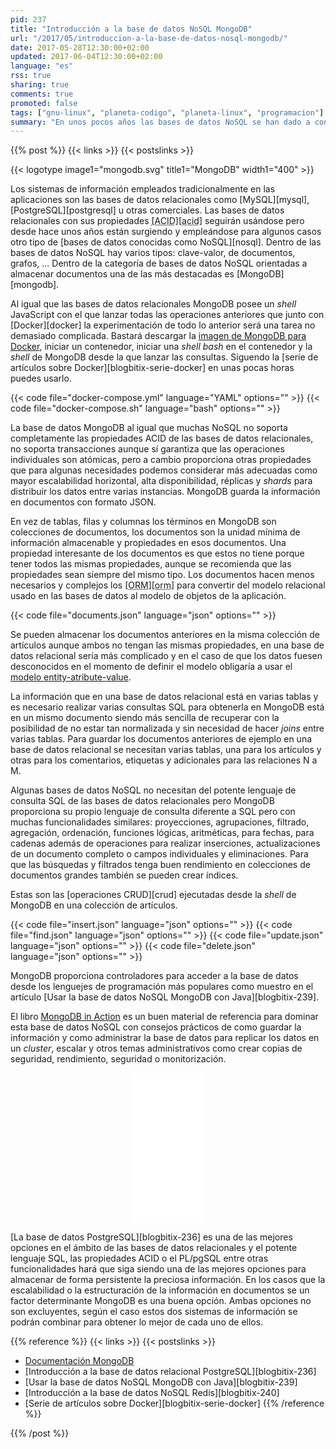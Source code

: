 ```yaml
---
pid: 237
title: "Introducción a la base de datos NoSQL MongoDB"
url: "/2017/05/introduccion-a-la-base-de-datos-nosql-mongodb/"
date: 2017-05-28T12:30:00+02:00
updated: 2017-06-04T12:30:00+02:00
language: "es"
rss: true
sharing: true
comments: true
promoted: false
tags: ["gnu-linux", "planeta-codigo", "planeta-linux", "programacion"]
summary: "En unos pocos años las bases de datos NoSQL se han dado a conocer ampliamente. Resuelven algunas problemáticas para las que las bases de datos relacionales más longevas no proporcionan una solución totalmente satisfactoria como el escalado horizontal y un modelo de datos normalizado en varias tablas, filas y columnas predefinidas y significativamente diferente del modelo de datos usados por las aplicaciones. La base de datos NoSQL MongoDB que almacena documentos se adecua mejor a cierto tipo de requerimientos."
---
```


{{% post %}}
{{< links >}}
{{< postslinks >}}

{{< logotype image1="mongodb.svg" title1="MongoDB" width1="400" >}}

Los sistemas de información empleados tradicionalmente en las aplicaciones son las bases de datos relacionales como [MySQL][mysql], [PostgreSQL][postgresql] u otras comerciales. Las bases de datos relacionales con sus propiedades <abbr title="Atomicity, Consistency, Isolation, Durability">[ACID][acid]</abbr> seguirán usándose pero desde hace unos años están surgiendo y empleándose para algunos casos otro tipo de [bases de datos conocidas como NoSQL][nosql]. Dentro de las bases de datos NoSQL hay varios tipos: clave-valor, de documentos, grafos, ... Dentro de la categoría de bases de datos NoSQL orientadas a almacenar documentos una de las más destacadas es [MongoDB][mongodb].

Al igual que las bases de datos relacionales MongoDB posee un _shell_ JavaScript con el que lanzar todas las operaciones anteriores que junto con [Docker][docker] la experimentación de todo lo anterior será una tarea no demasiado complicada. Bastará descargar la [imagen de MongoDB para Docker](https://hub.docker.com/_/mongo/), iniciar un contenedor, iniciar una _shell bash_ en el contenedor y la _shell_ de MongoDB desde la que lanzar las consultas. Siguendo la [seríe de artículos sobre Docker][blogbitix-serie-docker] en unas pocas horas puedes usarlo.

{{< code file="docker-compose.yml" language="YAML" options="" >}}
{{< code file="docker-compose.sh" language="bash" options="" >}}

La base de datos MongoDB al igual que muchas NoSQL no soporta completamente las propiedades ACID de las bases de datos relacionales, no soporta transacciones aunque sí garantiza que las operaciones individuales son atómicas, pero a cambio proporciona otras propiedades que para algunas necesidades podemos considerar más adecuadas como mayor escalabilidad horizontal, alta disponibilidad, réplicas y _shards_ para distribuir los datos entre varias instancias. MongoDB guarda la información en documentos con formato JSON.

En vez de tablas, filas y columnas los términos en MongoDB son colecciones de documentos, los documentos son la unidad mínima de información almacenable y propiedades en esos documentos. Una propiedad interesante de los documentos es que estos no tiene porque tener todos las mismas propiedades, aunque se recomienda que las propiedades sean siempre del mismo tipo. Los documentos hacen menos necesarios y complejos los <abbr title="Object-Relational mapping">[ORM][orm]</abbr> para convertir del modelo relacional usado en las bases de datos al modelo de objetos de la aplicación.

{{< code file="documents.json" language="json" options="" >}}

Se pueden almacenar los documentos anteriores en la misma colección de artículos aunque ambos no tengan las mismas propiedades, en una base de datos relacional sería más complicado y en el caso de que los datos fuesen desconocidos en el momento de definir el modelo obligaría a usar el [modelo entity-atribute-value](https://en.wikipedia.org/wiki/Entity%E2%80%93attribute%E2%80%93value_model).

La información que en una base de datos relacional está en varias tablas y es necesario realizar varias consultas SQL para obtenerla en MongoDB está en un mismo documento siendo más sencilla de recuperar con la posibilidad de no estar tan normalizada y sin necesidad de hacer _joins_ entre varias tablas. Para guardar los documentos anteriores de ejemplo en una base de datos relacional se necesitan varias tablas, una para los artículos y otras para los comentarios, etiquetas y adicionales para las relaciones N a M.

Algunas bases de datos NoSQL no necesitan del potente lenguaje de consulta SQL de las bases de datos relacionales pero MongoDB proporciona su propio lenguaje de consulta diferente a SQL pero con muchas funcionalidades similares: proyecciones, agrupaciones, filtrado, agregación, ordenación, funciones lógicas, aritméticas, para fechas, para cadenas además de operaciones para realizar inserciones, actualizaciones de un documento completo o campos individuales y eliminaciones. Para que las búsquedas y filtrados tenga buen rendimiento en colecciones de documentos grandes también se pueden crear índices.

Estas son las [operaciones CRUD][crud] ejecutadas desde la _shell_ de MongoDB en una colección de artículos.

{{< code file="insert.json" language="json" options="" >}}
{{< code file="find.json" language="json" options="" >}}
{{< code file="update.json" language="json" options="" >}}
{{< code file="delete.json" language="json" options="" >}}

MongoDB proporciona controladores para acceder a la base de datos desde los lenguejes de programación más populares como muestro en el artículo [Usar la base de datos NoSQL MongoDB con Java][blogbitix-239].

El libro [MongoDB in Action](https://amzn.to/2qvYqqU) es un buen material de referencia para dominar esta base de datos NoSQL con consejos prácticos de como guardar la información y como administrar la base de datos para replicar los datos en un _cluster_, escalar y otros temas administrativos como crear copias de seguridad, rendimiento, seguridad o monitorización.

<div class="media-amazon" style="text-align: center;">
    <iframe style="width:120px;height:240px;" marginwidth="0" marginheight="0" scrolling="no" frameborder="0" src="//rcm-eu.amazon-adsystem.com/e/cm?lt1=_blank&bc1=000000&IS2=1&bg1=FFFFFF&fc1=000000&lc1=0000FF&t=blobit-21&o=30&p=8&l=as4&m=amazon&f=ifr&ref=as_ss_li_til&asins=1617291609&linkId=53e36564344401d0a3e0f29a4cef1968"></iframe>
</div>

[La base de datos PostgreSQL][blogbitix-236] es una de las mejores opciones en el ámbito de las bases de datos relacionales y el potente lenguaje SQL, las propiedades ACID o el PL/pgSQL entre otras funcionalidades hará que siga siendo una de las mejores opciones para almacenar de forma persistente la preciosa información. En los casos que la escalabilidad o la estructuración de la información en documentos se un factor determinante MongoDB es una buena opción. Ambas opciones no son excluyentes, según el caso estos dos sistemas de información se podrán combinar para obtener lo mejor de cada uno de ellos.

{{% reference %}}
{{< links >}}
{{< postslinks >}}
* [Documentación MongoDB](https://docs.mongodb.com/)
* [Introducción a la base de datos relacional PostgreSQL][blogbitix-236]
* [Usar la base de datos NoSQL MongoDB con Java][blogbitix-239]
* [Introducción a la base de datos NoSQL Redis][blogbitix-240]
* [Serie de artículos sobre Docker][blogbitix-serie-docker]
{{% /reference %}}

{{% /post %}}
